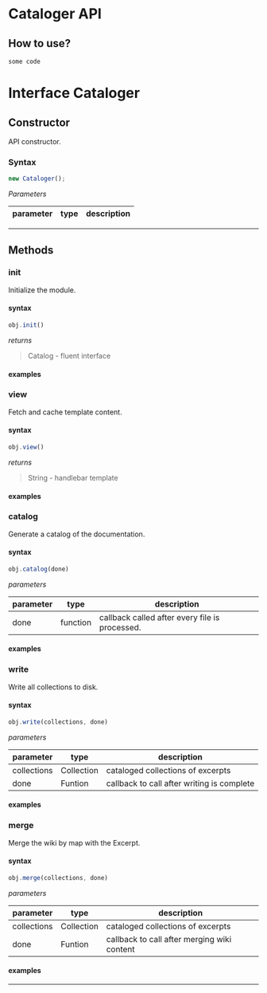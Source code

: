 # Cataloger API

## How to use?

```
some code
```

# Interface Cataloger


## Constructor
API constructor.

### Syntax
```js
new Cataloger();
```

*Parameters*

parameter | type | description
--------- | ---- | -----------

---



## Methods


### init 
Initialize the module.

#### syntax
```js
obj.init()
```



*returns*
> Catalog - fluent interface

#### examples


### view 
Fetch and cache template content.

#### syntax
```js
obj.view()
```



*returns*
> String - handlebar template

#### examples


### catalog 
Generate a catalog of the documentation.

#### syntax
```js
obj.catalog(done)
```


*parameters*

parameter | type | description
--------- | ---- | -----------
done | function | callback called after every file is processed.



#### examples


### write 
Write all collections to disk.

#### syntax
```js
obj.write(collections, done)
```


*parameters*

parameter | type | description
--------- | ---- | -----------
collections | Collection | cataloged collections of excerpts
done | Funtion | callback to call after writing is complete



#### examples


### merge 
Merge the wiki by map with the Excerpt.

#### syntax
```js
obj.merge(collections, done)
```


*parameters*

parameter | type | description
--------- | ---- | -----------
collections | Collection | cataloged collections of excerpts
done | Funtion | callback to call after merging wiki content



#### examples


---

